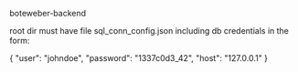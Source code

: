 boteweber-backend

root dir must have file sql_conn_config.json including db credentials in the form:

{
    "user": "johndoe",
    "password": "1337c0d3_42",
    "host": "127.0.0.1"
}

